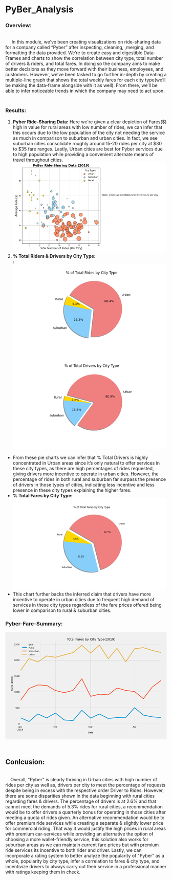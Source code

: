 # PyBer_Analysis

### Overview:<br />
 <br /> &nbsp;&nbsp;&nbsp;&nbsp; In this module, we’ve been creating visualizations on ride-sharing data for a company called “Pyber” after inspecting, cleaning, ,merging, and formatting the data provided. We’re to create easy and digestible Data-Frames and charts to show the correlation between city type, total  number of drivers & riders, and total fares. In doing so the company aims to make better decisions as they move forward with their business, employees, and customers. However, we’ve been tasked to go further in-depth by creating a multiple-line graph that shows the total weekly fares for each city type(we’ll be making the data-frame alongside with it as well). From there, we’ll be able to infer noticeable trends in which the company may need to act upon.<br /> 
 
### <br />Results:<br />
 1. **Pyber Ride-Sharing Data:** Here we're given a clear depiction of Fares($) high in value for rural areas with low number of rides, we can infer that this occurs due to the low population of the city not needing the service as much in comparison to suburban and urban cities. In fact, we see suburban cities consolidate roughly around 15-20 rides per city at $30 to $35 fare ranges. Lastly, Urban cities are best for Pyber services due to high population while providing a convenient alternate means of travel throughout cities.
  ![Pyber Ride-Sharing_data](analysis/Figure_1.png)
 2. **% Total Riders & Drivers by City Type:**<br />:
   ![Total Rides Per City type](analysis/Fig6.png)<br />
   ![Total Drivers Per City Type](analysis/Fig7.png)<br />
   - From these pie charts we can infer that % Total Drivers is highly concentrated in Urban areas since it’s only natural to offer services in these city types, as there are high percentages of rides requested, giving drivers more incentive to operate in urban cities. However, the percentage of rides in both rural and suburban far surpass the presence of drivers in those types of cities, indicating less incentive and less presence in these city types explaining the higher fares.  <br/>
   - **% Total Fares by City Type:**<br />
    ![% Total Fares by City Type](analysis/Fig5.png)
   - This chart further backs the inferred claim that drivers have more incentive to operate in urban cities due to frequent high demand of services in these city types regardless of the fare prices offered being lower in comparison to rural & suburban cities.  


### Pyber-Fare-Summary:
![Pyber_Analysis](analysis/PyBer_fare_summary.png)


## <br />Conlcusion:<br />
<br /> &nbsp;&nbsp;&nbsp;&nbsp;Overall, "Pyber" is clearly thriving in Urban cities with high number of rides per city as well as, drivers per city to meet the percentage of requests despite being in excess with the respective order Driver to Rides. However, there are some disparities shown in the data beginning with rural cities regarding fares & drivers. The percentage of drivers is at 2.6% and that cannot meet the demands of 5.3% rides for rural cities, a recommendation would be to offer drivers a quarterly bonus for operating in those cities after meeting a quota of rides given. An alternative recommendation would be to offer premium ride services while creating a separate & slightly lower price for commercial riding. That way it would justify the high prices in rural areas with premium car-services while providing an alternative the option of choosing a more wallet-friendly service, this solution also works for suburban areas as we can maintain current fare prices but with premium ride services its incentive to both rider and driver. Lastly, we can incorporate a rating system to better analyze the popularity of "Pyber" as a whole, popularity by city type, infer a correlation to fares & city type, and incentivize drivers to always carry out their service in a professional manner with ratings keeping them in check.
